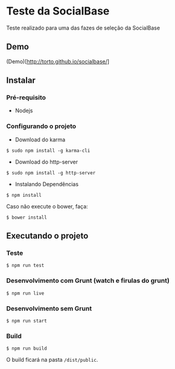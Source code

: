 # Teste da SocialBase

Teste realizado para uma das fazes de seleção da SocialBase

## Demo

(Demo)[http://torto.github.io/socialbase/]

## Instalar

### Pré-requisito

 - Nodejs

 ### Configurando o projeto

 * Download do karma

`$ sudo npm install -g karma-cli`

* Download do http-server

`$ sudo npm install -g http-server`

* Instalando Dependências

`$ npm install`

Caso não execute o bower, faça:

`$ bower install`

## Executando o projeto

### Teste

`$ npm run test`

### Desenvolvimento com Grunt (watch e firulas do grunt)

`$ npm run live`

### Desenvolvimento sem  Grunt

`$ npm run start`

### Build

`$ npm run build`

O build ficará na pasta `/dist/public`.
